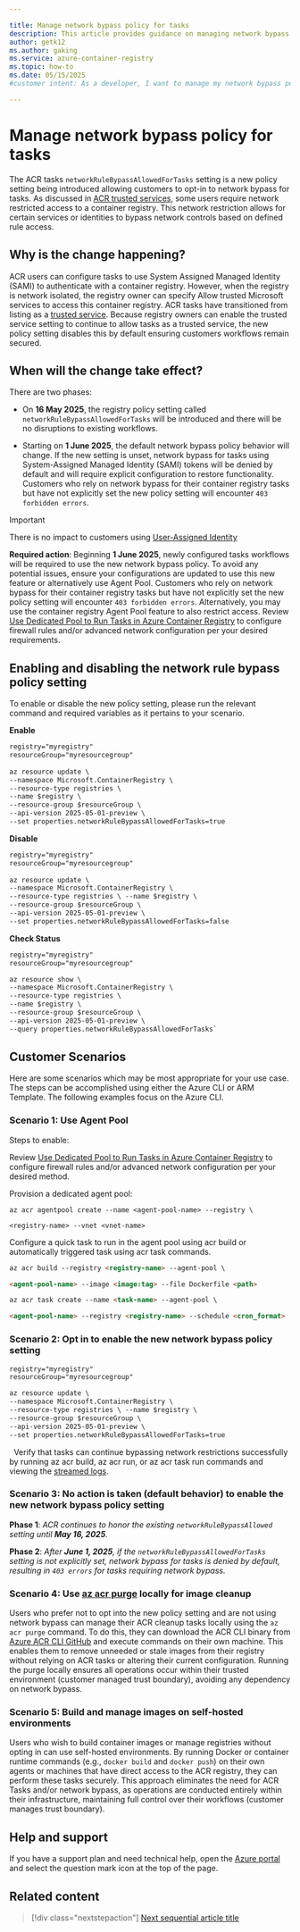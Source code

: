 ```yaml
---

title: Manage network bypass policy for tasks
description: This article provides guidance on managing network bypass policy for ACR tasks.
author: getk12
ms.author: gaking
ms.service: azure-container-registry
ms.topic: how-to 
ms.date: 05/15/2025
#customer intent: As a developer, I want to manage my network bypass policy for task so that I can control security parameters for ACR tasks.

---
```


# Manage network bypass policy for tasks

The ACR tasks `networkRuleBypassAllowedForTasks` setting is a new policy setting being introduced allowing customers to opt-in to network bypass for tasks. As discussed in [ACR trusted services](/container-registry/allow-access-trusted-services.md), some users require network restricted access to a container registry. This network restriction allows for certain services or identities to bypass network controls based on defined rule access.

## Why is the change happening?

ACR users can configure tasks to use System Assigned Managed Identity (SAMI) to authenticate with a container registry. However, when the registry is network isolated, the registry owner can specify Allow trusted Microsoft services to access this container registry. ACR tasks have transitioned from listing as a [trusted service](~/articles/container-registry/allow-access-trusted-services.md). Because registry owners can enable the trusted service setting to continue to allow tasks as a trusted service, the new policy setting disables this by default ensuring customers workflows remain secured.  

## When will the change take effect?

There are two phases:

* On **16 May 2025**, the registry policy setting called `networkRuleBypassAllowedForTasks` will be introduced and there will be no disruptions to existing workflows.

* Starting on **1 June 2025**, the default network bypass policy behavior will change. If the new setting is unset, network bypass for tasks using System-Assigned Managed Identity (SAMI) tokens will be denied by default and will require explicit configuration to restore functionality. Customers who rely on network bypass for their container registry tasks but have not explicitly set the new policy setting will encounter `403 forbidden errors`.

> [!IMPORTANT]
> There is no impact to customers using [User-Assigned Identity](~/articles/container-registry/container-registry-tasks-authentication-managed-identity.md)

**Required action**: Beginning **1 June 2025**, newly configured tasks workflows will be required to use the new network bypass policy. To avoid any potential issues, ensure your configurations are updated to use this new feature or alternatively use Agent Pool. Customers who rely on network bypass for their container registry tasks but have not explicitly set the new policy setting will encounter `403 forbidden errors`. Alternatively, you may use the container registry Agent Pool feature to also restrict access. Review [Use Dedicated Pool to Run Tasks in Azure Container Registry](~/articles/container-registry/tasks-agent-pools.md) to configure firewall rules and/or advanced network configuration per your desired requirements.

## Enabling and disabling the network rule bypass policy setting

To enable or disable the new policy setting, please run the relevant command and required variables as it pertains to your scenario.

**Enable**

```md
registry="myregistry"
resourceGroup="myresourcegroup"  
 
az resource update \
--namespace Microsoft.ContainerRegistry \
--resource-type registries \
--name $registry \
--resource-group $resourceGroup \
--api-version 2025-05-01-preview \
--set properties.networkRuleBypassAllowedForTasks=true
```

**Disable**


```md
registry="myregistry"
resourceGroup="myresourcegroup"
 
az resource update \
--namespace Microsoft.ContainerRegistry \
--resource-type registries \ --name $registry \
--resource-group $resourceGroup \
--api-version 2025-05-01-preview \
--set properties.networkRuleBypassAllowedForTasks=false
```


**Check Status**


```md
registry="myregistry"
resourceGroup="myresourcegroup"  

az resource show \  
--namespace Microsoft.ContainerRegistry \  
--resource-type registries \  
--name $registry \  
--resource-group $resourceGroup \  
--api-version 2025-05-01-preview \  
--query properties.networkRuleBypassAllowedForTasks`
```


## Customer Scenarios

Here are some scenarios which may be most appropriate for your use case. The steps can be accomplished using either the Azure CLI or ARM Template. The following examples focus on the Azure CLI.  

### Scenario 1: Use Agent Pool

Steps to enable:

Review [Use Dedicated Pool to Run Tasks in Azure Container Registry](~/articles/container-registry/tasks-agent-pools.md) to configure firewall rules and/or advanced network configuration per your desired method.  

Provision a dedicated agent pool:

```azurecli
az acr agentpool create --name <agent-pool-name> --registry \

<registry-name> --vnet <vnet-name>
```

Configure a quick task to run in the agent pool using acr build or automatically triggered task using acr task commands.


```md
az acr build --registry <registry-name> --agent-pool \

<agent-pool-name> --image <image:tag> --file Dockerfile <path>
```



```md
az acr task create --name <task-name> --agent-pool \

<agent-pool-name> --registry <registry-name> --schedule <cron_format>
```

### Scenario 2: Opt in to enable the new network bypass policy setting

```md
registry="myregistry"
resourceGroup="myresourcegroup"  

az resource update \
--namespace Microsoft.ContainerRegistry \
--resource-type registries \ --name $registry \
--resource-group $resourceGroup \
--api-version 2025-05-01-preview \
--set properties.networkRuleBypassAllowedForTasks=true
```
 
Verify that tasks can continue bypassing network restrictions successfully by running az acr build, az acr run, or az acr task run commands and viewing the [streamed logs](~/articles/container-registry/container-registry-tasks-logs.md).


### Scenario 3: No action is taken (default behavior) to enable the new network bypass policy setting

**Phase 1**: _ACR continues to honor the existing `networkRuleBypassAllowed` setting until **May 16, 2025**._

**Phase 2**: _After **June 1, 2025**, if the `networkRuleBypassAllowedForTasks` setting is not explicitly set, network bypass for tasks is denied by default, resulting in `403 errors` for tasks requiring network bypass._


### Scenario 4: Use [az acr purge](~/articles/container-registry/container-registry-auto-purge.md) locally for image cleanup

Users who prefer not to opt into the new policy setting and are not using network bypass can manage their ACR cleanup tasks locally using the `az acr purge` command. To do this, they can download the ACR CLI binary from [Azure ACR CLI GitHub](https://github.com/azure/acr-cli) and execute commands on their own machine. This enables them to remove unneeded or stale images from their registry without relying on ACR tasks or altering their current configuration. Running the purge locally ensures all operations occur within their trusted environment (customer managed trust boundary), avoiding any dependency on network bypass.


### Scenario 5: Build and manage images on self-hosted environments

Users who wish to build container images or manage registries without opting in can use self-hosted environments. By running Docker or container runtime commands (e.g., `docker build` and `docker push`) on their own agents or machines that have direct access to the ACR registry, they can perform these tasks securely. This approach eliminates the need for ACR Tasks and/or network bypass, as operations are conducted entirely within their infrastructure, maintaining full control over their workflows (customer manages trust boundary).


## Help and support

If you have a support plan and need technical help, open the ⁠[Azure portal](https://portal.azure.com/#blade/Microsoft_Azure_Support/HelpAndSupportBlade/overview) and select the question mark icon at the top of the page.


## Related content

> [!div class="nextstepaction"]
> [Next sequential article title](articles/container-registry/tasks-agent-pools.md)
